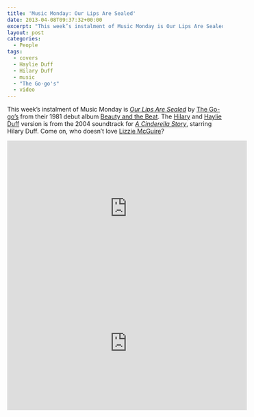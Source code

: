 ```yaml
---
title: 'Music Monday: Our Lips Are Sealed'
date: 2013-04-08T09:37:32+00:00
excerpt: "This week’s instalment of Music Monday is Our Lips Are Sealed. The 1981 Go-gos’ original and a 2004 cover by Hilary and Haylie Duff."
layout: post
categories:
  - People
tags:
  - covers
  - Haylie Duff
  - Hilary Duff
  - music
  - "The Go-go's"
  - video
---
```

This week&#8217;s instalment of Music Monday is [_Our Lips Are Sealed_](http://en.wikipedia.org/wiki/Our_Lips_Are_Sealed) by [The Go-go&#8217;s](http://www.gogos.com/) from their 1981 debut album [Beauty and the Beat](http://en.wikipedia.org/wiki/Beauty_and_the_Beat "Beauty and the Beat"). The [Hilary](http://en.wikipedia.org/wiki/Hilary_Duff "Hilary Duff") and [Haylie Duff](http://en.wikipedia.org/wiki/Haylie_Duff "Haylie Duff") version is from the 2004 soundtrack for _[A Cinderella Story](http://en.wikipedia.org/wiki/A_Cinderella_Story "A Cinderella Story")_, starring Hilary Duff. Come on, who doesn&#8217;t love [Lizzie McGuire](http://en.wikipedia.org/wiki/Lizzie_McGuire)?

<div class="video-container">
	<iframe width="560" height="315" src="https://www.youtube.com/embed/5OULlWNCqDQ" frameborder="0" allowfullscreen></iframe>
</div>

<div class="video-container">
	<iframe width="560" height="315" src="https://www.youtube.com/embed/cGRPCruvmaE" frameborder="0" allowfullscreen></iframe>
</div>